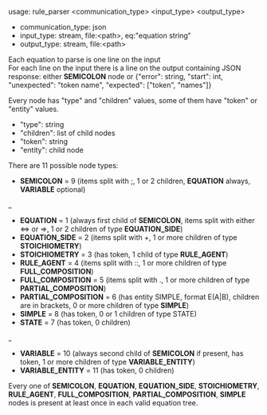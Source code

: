 usage: rule_parser \<communication_type\> \<input_type\> \<output_type\>
- communication_type: json
- input_type: stream, file:\<path\>, eq:"equation string"
- output_type: stream, file:\<path\>

Each equation to parse is one line on the input  
For each line on the input there is a line on the output containing JSON response: either **SEMICOLON** node or {"error": string, "start": int, "unexpected": "token name", "expected": ["token", "names"]}

Every node has "type" and "children" values, some of them have "token" or "entity" values.
- "type": string
- "children": list of child nodes
- "token": string
- "entity": child node

There are 11 possible node types:
- **SEMICOLON** = 9 (items split with ;, 1 or 2 children, **EQUATION** always, **VARIABLE** optional)

_
- **EQUATION** = 1 (always first child of **SEMICOLON**, items split with either <=> or =>, 1 or 2 children of type **EQUATION_SIDE**)
- **EQUATION_SIDE** = 2 (items split with +, 1 or more children of type **STOICHIOMETRY**)
- **STOICHIOMETRY** = 3 (has token, 1 child of type **RULE_AGENT**)
- **RULE_AGENT** = 4 (items split with ::, 1 or more children of type **FULL_COMPOSITION**)
- **FULL_COMPOSITION** = 5 (items split with ., 1 or more children of type **PARTIAL_COMPOSITION**)
- **PARTIAL_COMPOSITION** = 6 (has entity SIMPLE, format E(A|B), children are in brackets, 0 or more children of type **SIMPLE**)
- **SIMPLE** = 8 (has token, 0 or 1 children of type STATE)
- **STATE** = 7 (has token, 0 children)

_
- **VARIABLE** = 10 (always second child of **SEMICOLON** if present, has token, 1 or more children of type **VARIABLE_ENTITY**)
- **VARIABLE_ENTITY** = 11 (has token, 0 children)

Every one of **SEMICOLON**, **EQUATION**, **EQUATION_SIDE**, **STOICHIOMETRY**, **RULE_AGENT**, **FULL_COMPOSITION**, **PARTIAL_COMPOSITION**, **SIMPLE** nodes is present at least once in each valid equation tree.
